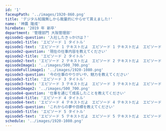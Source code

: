 ```yaml
---
id: '1'
faceupPath: '../images/1920-860.png'
title: 'デジタル知識無しから裁量的にやらせて貰えました!'
name: '神農 隆成'
hireDate: '2019 年 新卒'
department: '管理部門 大阪管理部'
episode1-question: '入社したきっかけは？'
episode1-title: 'エピソード 1 タイトル'
episode1-text: 'エピソード 1 テキストだよ　エピソード 1 テキストだよ　エピソード 1 テキストだよ　エピソード 1 テキストだよ　エピソード 1 テキストだよ　エピソード 1 テキストだよ　エピソード 1 テキストだよ　エピソード 1 テキストだよ　エピソード 1 テキストだよ　エピソード 1 テキストだよ　エピソード 1 テキストだよ　エピソード 1 テキストだよ　エピソード 1 テキストだよ　エピソード 1 テキストだよ　エピソード 1 テキストだよ　エピソード 1 テキストだよ　'
episode2-question: '現在の仕事内容を教えてください'
episode2-title: 'エピソード 2 タイトル'
episode2-text: 'エピソード 2 テキストだよ　エピソード 2 テキストだよ　エピソード 2 テキストだよ　エピソード 2 テキストだよ　エピソード 2 テキストだよ　エピソード 2 テキストだよ　エピソード 2 テキストだよ　エピソード 2 テキストだよ　エピソード 2 テキストだよ　エピソード 2 テキストだよ　エピソード 2 テキストだよ　エピソード 2 テキストだよ　'
episodeImage1: '../images/500_700.png'
episodeFullimage1: '../images/1920-1080.png'
episode3-question: '今の仕事のやりがいや、魅力を教えてください'
episode3-title: 'エピソード 3 タイトル'
episode3-text: 'エピソード 3 テキストだよ　エピソード 3 テキストだよ　エピソード 3 テキストだよ　エピソード 3 テキストだよ　エピソード 3 テキストだよ　エピソード 3 テキストだよ　エピソード 3 テキストだよ　エピソード 3 テキストだよ　エピソード 3 テキストだよ　エピソード 3 テキストだよ　エピソード 3 テキストだよ　エピソード 3 テキストだよ　エピソード 3 テキストだよ　'
episodeImage2: '../images/500_700.png'
episode4-question: '仕事を通じて成長したことを教えてください'
episode4-title: 'エピソード 4 タイトル'
episode4-text: 'エピソード 4 テキストだよ　エピソード 4 テキストだよ　エピソード 4 テキストだよ　エピソード 4 テキストだよ　エピソード 4 テキストだよ　エピソード 4 テキストだよ　エピソード 4 テキストだよ　エピソード 4 テキストだよ　エピソード 4 テキストだよ　エピソード 4 テキストだよ　エピソード 4 テキストだよ　エピソード 4 テキストだよ　エピソード 4 テキストだよ　'
episode5-question: 'これからの夢や目標を教えてください'
episode5-title: 'エピソード 5 タイトル'
episode5-text: 'エピソード 5 テキストだよ　エピソード 5 テキストだよ　エピソード 5 テキストだよ　エピソード 5 テキストだよ　エピソード 5 テキストだよ　エピソード 5 テキストだよ　エピソード 5 テキストだよ　エピソード 5 テキストだよ　エピソード 5 テキストだよ　エピソード 5 テキストだよ　エピソード 5 テキストだよ　エピソード 5 テキストだよ　エピソード 5 テキストだよ　'
schedule: '../images/1920-1080.png'
---
```

